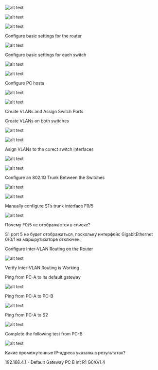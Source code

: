 ![alt text](https://github.com/Eliminir/OTUS-LABS-PROF/blob/main/LAB1/1.JPG)

![alt text](https://github.com/Eliminir/OTUS-LABS-PROF/blob/main/LAB1/2.JPG)

![alt text](https://github.com/Eliminir/OTUS-LABS-PROF/blob/main/LAB1/3.JPG)

Configure basic settings for the router

![alt text](https://github.com/Eliminir/OTUS-LABS-PROF/blob/main/LAB1/4.JPG)

Configure basic settings for each switch

![alt text](https://github.com/Eliminir/OTUS-LABS-PROF/blob/main/LAB1/5.JPG)

![alt text](https://github.com/Eliminir/OTUS-LABS-PROF/blob/main/LAB1/6.JPG)

Configure PC hosts

![alt text](https://github.com/Eliminir/OTUS-LABS-PROF/blob/main/LAB1/7.JPG)

![alt text](https://github.com/Eliminir/OTUS-LABS-PROF/blob/main/LAB1/8.JPG)

Create VLANs and Assign Switch Ports

Create VLANs on both switches

![alt text](https://github.com/Eliminir/OTUS-LABS-PROF/blob/main/LAB1/9.JPG)

![alt text](https://github.com/Eliminir/OTUS-LABS-PROF/blob/main/LAB1/10.JPG)

Asign VLANs to the corect switch interfaces

![alt text](https://github.com/Eliminir/OTUS-LABS-PROF/blob/main/LAB1/11.JPG)

![alt text](https://github.com/Eliminir/OTUS-LABS-PROF/blob/main/LAB1/12.JPG)


Configure an 802.1Q Trunk Between the Switches

![alt text](https://github.com/Eliminir/OTUS-LABS-PROF/blob/main/LAB1/13.JPG)

![alt text](https://github.com/Eliminir/OTUS-LABS-PROF/blob/main/LAB1/14.JPG)


Manually configure S1’s trunk interface F0/5

![alt text](https://github.com/Eliminir/OTUS-LABS-PROF/blob/main/LAB1/15.JPG)


Почему F0/5 не отображается в списке?

S1 port 5 не будет отображаться, поскольку интерфейс GigabitEthernet 0/0/1 на маршрутизаторе отключен.

Configure Inter-VLAN Routing on the Router

![alt text](https://github.com/Eliminir/OTUS-LABS-PROF/blob/main/LAB1/16.JPG)


Verify Inter-VLAN Routing is Working

Ping from PC-A to its default gateway

![alt text](https://github.com/Eliminir/OTUS-LABS-PROF/blob/main/LAB1/17.JPG)

Ping from PC-A to PC-B

![alt text](https://github.com/Eliminir/OTUS-LABS-PROF/blob/main/LAB1/18.JPG)

 Ping from PC-A to S2

 ![alt text](https://github.com/Eliminir/OTUS-LABS-PROF/blob/main/LAB1/19.JPG)

Complete the following test from PC-B

 ![alt text](https://github.com/Eliminir/OTUS-LABS-PROF/blob/main/LAB1/20.JPG)

 Какие промежуточные IP-адреса указаны в результатах?

 192.168.4.1 - Default Gateway PC B int R1 G0/0/1.4


